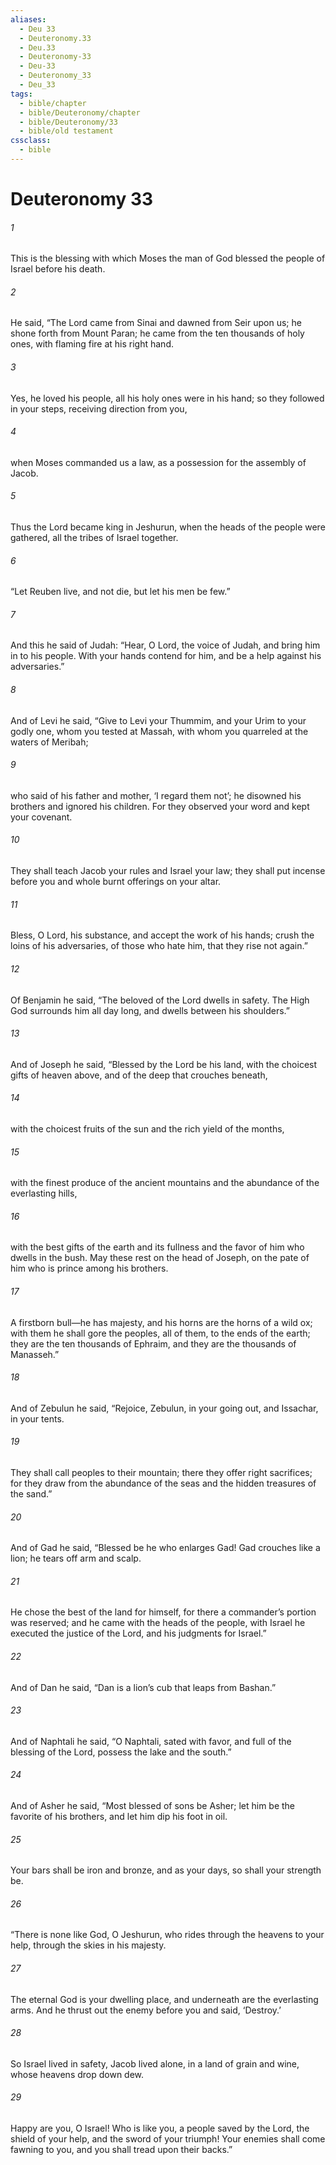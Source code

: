 ```yaml
---
aliases:
  - Deu 33
  - Deuteronomy.33
  - Deu.33
  - Deuteronomy-33
  - Deu-33
  - Deuteronomy_33
  - Deu_33
tags:
  - bible/chapter
  - bible/Deuteronomy/chapter
  - bible/Deuteronomy/33
  - bible/old testament
cssclass:
  - bible
---
```


# Deuteronomy 33

###### 1
This is the blessing with which Moses the man of God blessed the people of Israel before his death.
###### 2
He said,   “The Lord came from Sinai and dawned from Seir upon us; he shone forth from Mount Paran; he came from the ten thousands of holy ones, with flaming fire at his right hand.
###### 3
Yes, he loved his people,   all his holy ones were in his hand;   so they followed in your steps, receiving direction from you,
###### 4
when Moses commanded us a law, as a possession for the assembly of Jacob.
###### 5
Thus the Lord  became king in Jeshurun, when the heads of the people were gathered, all the tribes of Israel together.
###### 6
“Let Reuben live, and not die, but let his men be few.”
###### 7
And this he said of Judah: “Hear, O Lord, the voice of Judah, and bring him in to his people. With your hands contend for him, and be a help against his adversaries.”
###### 8
And of Levi he said, “Give to Levi  your Thummim, and your Urim to your godly one,   whom you tested at Massah, with whom you quarreled at the waters of Meribah;
###### 9
who said of his father and mother, ‘I regard them not’;   he disowned his brothers and ignored his children. For they observed your word and kept your covenant.
###### 10
They shall teach Jacob your rules and Israel your law;   they shall put incense before you and whole burnt offerings on your altar.
###### 11
Bless, O Lord, his substance, and accept the work of his hands; crush the loins of his adversaries, of those who hate him, that they rise not again.”
###### 12
Of Benjamin he said, “The beloved of the Lord dwells in safety. The High God surrounds him all day long, and dwells between his shoulders.”
###### 13
And of Joseph he said,   “Blessed by the Lord be his land, with the choicest gifts of heaven above, and of the deep that crouches beneath,
###### 14
with the choicest fruits of the sun and the rich yield of the months,
###### 15
with the finest produce of the ancient mountains and the abundance of the everlasting hills,
###### 16
with the best gifts of the earth and its fullness and the favor of him who dwells in the bush. May these rest on the head of Joseph, on the pate of him who is prince among his brothers.
###### 17
A firstborn bull—he has majesty, and his horns are the horns of a wild ox; with them he shall gore the peoples, all of them, to the ends of the earth;   they are the ten thousands of Ephraim, and they are the thousands of Manasseh.”
###### 18
And of Zebulun he said,   “Rejoice, Zebulun, in your going out, and Issachar, in your tents.
###### 19
They shall call peoples to their mountain; there they offer right sacrifices; for they draw from the abundance of the seas and the hidden treasures of the sand.”
###### 20
And of Gad he said, “Blessed be he who enlarges Gad! Gad crouches like a lion; he tears off arm and scalp.
###### 21
He chose the best of the land for himself, for there a commander’s portion was reserved; and he came with the heads of the people, with Israel he executed the justice of the Lord, and his judgments for Israel.”
###### 22
And of Dan he said,   “Dan is a lion’s cub   that leaps from Bashan.”
###### 23
And of Naphtali he said, “O Naphtali, sated with favor, and full of the blessing of the Lord,   possess the lake and the south.”
###### 24
And of Asher he said, “Most blessed of sons be Asher; let him be the favorite of his brothers, and let him dip his foot in oil.
###### 25
Your bars shall be iron and bronze, and as your days, so shall your strength be.
###### 26
“There is none like God, O Jeshurun,   who rides through the heavens to your help, through the skies in his majesty.
###### 27
The eternal God is your dwelling place, and underneath are the everlasting arms. And he thrust out the enemy before you and said, ‘Destroy.’
###### 28
So Israel lived in safety,   Jacob lived alone, in a land of grain and wine, whose heavens drop down dew.
###### 29
Happy are you, O Israel! Who is like you, a people saved by the Lord,   the shield of your help, and the sword of your triumph! Your enemies shall come fawning to you, and you shall tread upon their backs.”


